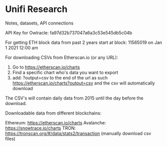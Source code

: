 # Unifi Research
Notes, datasets, API connections

API Key for Owlracle: 
fa97d32b737047a6a3c53e545db5c04b

For getting ETH block data from past 2 years start at block: 11565019 on Jan 1 2021 12:00 am

For downloading CSVs from Etherscan.io (or any URL):
  1) Go to https://etherscan.io/charts
  2) Find a specific chart who's data you want to export
  3) add: ?output=csv to the end of the url as such https://etherscan.io/charts?output=csv and the csv will automatically download

The CSV's will contain daily data from 2015 until the day before the download. 

Downloadable data from different blockchains:

Ethereum: https://etherscan.io/charts
Avalanche: https://snowtrace.io/charts
TRON: https://tronscan.org/#/data/stats2/transaction (manually download csv files)



